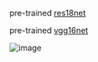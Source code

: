 

pre-trained [res18net](https://pan.baidu.com/s/1c1PYLtm)

pre-trained [vgg16net](https://pan.baidu.com/s/1eR8tGLO)

![image](https://github.com/luhaofang/CACUE/core/master/img/10.jpg)

